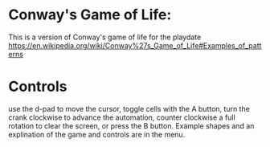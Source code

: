 
# Conway's Game of Life:  
This is a version of Conway's game of life for the playdate
https://en.wikipedia.org/wiki/Conway%27s_Game_of_Life#Examples_of_patterns
# Controls
use the d-pad to move the cursor,
toggle cells with the A button,
turn the crank clockwise to advance the automation, counter clockwise a full rotation to clear the screen, or press the B button. Example shapes and an explination of the game and controls are in the menu.

